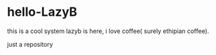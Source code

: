 # hello-LazyB
this is a cool system
lazyb is here, i love coffee( surely ethipian coffee).

just a repository 
